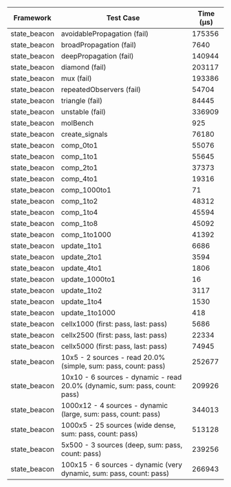 | Framework | Test Case | Time (μs) |
| --- | --- | --- |
| state_beacon | avoidablePropagation (fail) | 175356 |
| state_beacon | broadPropagation (fail) | 7640 |
| state_beacon | deepPropagation (fail) | 140944 |
| state_beacon | diamond (fail) | 203117 |
| state_beacon | mux (fail) | 193386 |
| state_beacon | repeatedObservers (fail) | 54704 |
| state_beacon | triangle (fail) | 84445 |
| state_beacon | unstable (fail) | 336909 |
| state_beacon | molBench | 925 |
| state_beacon | create_signals | 76180 |
| state_beacon | comp_0to1 | 55076 |
| state_beacon | comp_1to1 | 55645 |
| state_beacon | comp_2to1 | 37373 |
| state_beacon | comp_4to1 | 19316 |
| state_beacon | comp_1000to1 | 71 |
| state_beacon | comp_1to2 | 48312 |
| state_beacon | comp_1to4 | 45594 |
| state_beacon | comp_1to8 | 45092 |
| state_beacon | comp_1to1000 | 41392 |
| state_beacon | update_1to1 | 6686 |
| state_beacon | update_2to1 | 3594 |
| state_beacon | update_4to1 | 1806 |
| state_beacon | update_1000to1 | 16 |
| state_beacon | update_1to2 | 3117 |
| state_beacon | update_1to4 | 1530 |
| state_beacon | update_1to1000 | 418 |
| state_beacon | cellx1000 (first: pass, last: pass) | 5686 |
| state_beacon | cellx2500 (first: pass, last: pass) | 22334 |
| state_beacon | cellx5000 (first: pass, last: pass) | 74945 |
| state_beacon | 10x5 - 2 sources - read 20.0% (simple, sum: pass, count: pass) | 252677 |
| state_beacon | 10x10 - 6 sources - dynamic - read 20.0% (dynamic, sum: pass, count: pass) | 209926 |
| state_beacon | 1000x12 - 4 sources - dynamic (large, sum: pass, count: pass) | 344013 |
| state_beacon | 1000x5 - 25 sources (wide dense, sum: pass, count: pass) | 513128 |
| state_beacon | 5x500 - 3 sources (deep, sum: pass, count: pass) | 239256 |
| state_beacon | 100x15 - 6 sources - dynamic (very dynamic, sum: pass, count: pass) | 266943 |
